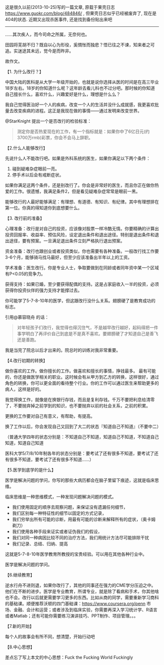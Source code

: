 <!--
.. title: 医生改行指南
.. slug: guideline_of_career_change_for_medical_doctor 
.. date: 2018-12-27 16:30 UTC+08:00
.. tags:
.. category:
.. link:
.. description:
.. type: text
-->
这是很久以前(2013-10-25)写的一篇文章, 原载于果壳日志 https://www.guokr.com/blog/484846/ , 但果壳日志似乎已经被废弃了, 现在是404的状态. 近期又出现杀医事件, 还是找到备份贴出来吧
<!-- TEASER_END -->

----

……其次疾人，而今司命之所属，无奈何也。

田园将芜胡不归？既自以心为形役，奚惆怅而独悲？悟已往之不谏，知来者之可追。实迷途其未远，觉今是而昨非。

故作文。

【1. 为什么改行？】

中国大陆的医科是从大学一年级开始的，也就是说你选择从医的时间是在高三毕业18岁左右。18岁的你知道什么呢？这年龄去看儿科也不过分吧。那时候的你知道自己擅长什么，喜欢什么，兴趣爱好是什么，理想是什么么？

我自己觉得医治好一个人的疾病，改变一个人的生活并没什么成就感，我更喜欢批量去改变疾病的进程。这正是我现在做的事情——通过发明来改变世界。

@StarKnight 提出一个是否改行的检验标准：

>测定你是否热爱现在的工作，有一个指标就是：如果你中了6亿日元(约3700万rmb)彩票，你会不会马上辞职。

【2.什么人能够改行】

先说什么人不能改行吧。如果是外科系统的医生，如果你满足以下两个条件：

1. 碰到疑难杂症眼前一亮。
2. 停手术以后会有戒断症状。

如果你满足这两个条件，还是别改行了。你会是非常好的医生，而且你正在做你热爱的工作。很遗憾，我满足条件2，但是看见疑难杂症常常是眼前一黑。

能够改行的人最好能够满足：有理想、有道德、有知识、有纪律。其中有理想排在第一位。你真的得知道你到底想要什么。

【3. 改行前的准备】

心理准备：改行是对自己的投资，应该像对股票一样冷酷无情。你要精确的计算出投资回报率、收益率、预估风险，设定退出条件和退出途径。特别是退出条件和退出途径，要有预案。一旦满足退出条件立刻严格执行退出预案。

资金准备：改行也跟创业或者投资类似，你也需要有各种准备。一般改行找工作要3-6个月，能够骑马找马最好，但至少应该准备出半年以上的工资。

学术准备：医生改行。你是专业人士，争取要做到在同龄或者同年资中某一个区域有P<0.05的竞争力。

获得支持：如果已婚，至少要获得配偶的支持。这是占家庭收入一半的投资，必须获得你投资伙伴的强力支持才能撑过去。

你可能学了5-7-8-10年的医学，但这跟改行没什么关系。翅膀硬了是教育成功的标志。

引用@慕容晓舟 的话：

> 对年轻孩子们改行，我觉得也得沉住气，不是越早改行越好，起码得把一件事学明白了再评价自己到底是不是真不喜欢。要翅膀硬了才知道自己是善飞还是善跑。

我是当完了院总以后才出来的。院总时的训练对我非常重要。

【4.改行初期的转换】

做你喜欢的工作。做你擅长的工作。做喜欢和擅长的事情，挣钱最多。 最有可能的，你还是做医学相关的职业。这时候会有从甲方到乙方的转换，这样很好，通过角色的转换，你可以更全面的看待整个行业。你的工作可以通过医生来帮助更多的病人，这样是好的。

我觉得换工作，就像是在换银行存钱，而且是复利存钱。千万不要把利息给清零了，不要抛弃掉之前学到的知识，也不要抛弃以前的社会关系，之前的积累。

更换的工作要对自己有意义，有帮助，有提高。

换了工作以后，你会发现自己又回到了大二的状态『知道自己不知道』（不要中二）

（普通大学四年的状态分别是：不知道自己不知道，知道自己不知道，不知道自己知道，知道自己知道

医科大学5/7/8/10年制各年的状态分别是：要考试了还有很多不知道，要考试了还有很多不知道，要考试了还有很多不知道……）

 

【5.医学到底学的是什么】

医学是解决问题的学问，你写的那些大病历都会在脑子里留下痕迹，这就是临床思维。

临床思维是一种思维模式，一种发现问题解决问题的模式。

* 我们使用固定的顺序去观察问题，来保证没有遗漏任何细节，
* 我们区别每一种特征性的细节以固定的方式记录，
* 我们穷举出所有可能的诊断，用最有可能的诊断来解释所有的症状，（奥卡姆剃刀）
* 我们使用各种手段来证实或者证伪我们的假设，
* 我们对同一种病因比较不同的治疗方法，我们用统计方法尽可能排除干扰
* 我们记录、总结、归纳、提高

这就是5-7-8-10年医学教育所教授的宝贵经验。可以用在其他各种行业中。

医学是解决问题的学问。

【6.继续教育】

逆水行舟不进则退，如果你改行了，其他的同事还在强力的CME学分压迫之中。他们在不断的进步。医学是专业教育，所谓专业，就是除了看病和手术，你其他啥也不会。改行以后就更需要学习更多的东西。比如从商的同学，需要重新学习商科的基础课。顺便推荐沃顿的四门基础课：https://www.coursera.org/penn 市场、金融、会计和运营；或者涉及到临床实验，你需要再深入学习统计学、R语言或者Matlab；还有可能你需要练习演讲技巧、PPT制作、项目管理。。。

【7.新的开始】

每个人的故事会有所不同，想清楚，开始行动吧

【8.中心思想】

差点忘了写上本文的中心思想：Fuck the Fucking World Fuckingly